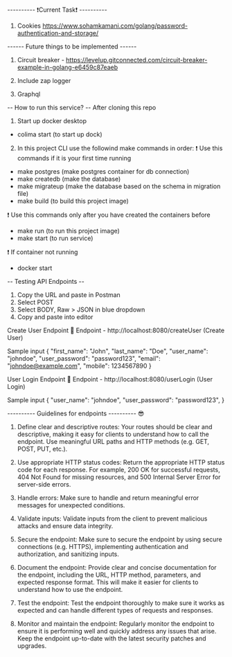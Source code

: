 
---------- ❗️Current Task❗️ ----------

1. Cookies https://www.sohamkamani.com/golang/password-authentication-and-storage/

------ Future things to be implemented ------

1. Circuit breaker - https://levelup.gitconnected.com/circuit-breaker-example-in-golang-e6459c87eaeb

2. Include zap logger

3. Graphql

-- How to run this service? -- 
 After cloning this repo

1. Start up docker desktop
- colima start (to start up dock)

2. In this project CLI use the followind make commands in order:
❗️ Use this commands if it is your first time running
- make postgres (make postgres container for db connection)
- make createdb (make the database)
- make migrateup (make the database based on the schema in migration file)
- make build (to build this project image)

❗️ Use this commands only after you have created the containers before
- make run (to run this project image)
- make start (to run service)

❗️ If container not running 
- docker start <container id>


-- Testing API Endpoints -- 

1. Copy the URL and paste in Postman
2. Select POST
3. Select BODY, Raw > JSON in blue dropdown
4. Copy and paste into editor

Create User Endpoint 🐣
Endpoint - http://localhost:8080/createUser (Create User)

Sample input
{
  "first_name": "John",
  "last_name": "Doe",
  "user_name": "johndoe",
  "user_password": "password123",
  "email": "johndoe@example.com",
  "mobile": 1234567890
}

User Login Endpoint 🐣
Endpoint - http://localhost:8080/userLogin (User Login)

Sample input
{
  "user_name": "johndoe",
  "user_password": "password123",
}

---------- Guidelines for endpoints ---------- 😎
1. Define clear and descriptive routes: Your routes should be clear and descriptive, making it easy for clients to understand how to call the endpoint. Use meaningful URL paths and HTTP methods (e.g. GET, POST, PUT, etc.).

2. Use appropriate HTTP status codes: Return the appropriate HTTP status code for each response. For example, 200 OK for successful requests, 404 Not Found for missing resources, and 500 Internal Server Error for server-side errors.

3. Handle errors: Make sure to handle and return meaningful error messages for unexpected conditions.

4. Validate inputs: Validate inputs from the client to prevent malicious attacks and ensure data integrity.

5. Secure the endpoint: Make sure to secure the endpoint by using secure connections (e.g. HTTPS), implementing authentication and authorization, and sanitizing inputs.

6. Document the endpoint: Provide clear and concise documentation for the endpoint, including the URL, HTTP method, parameters, and expected response format. This will make it easier for clients to understand how to use the endpoint.

7. Test the endpoint: Test the endpoint thoroughly to make sure it works as expected and can handle different types of requests and responses.

8. Monitor and maintain the endpoint: Regularly monitor the endpoint to ensure it is performing well and quickly address any issues that arise. Keep the endpoint up-to-date with the latest security patches and upgrades.



